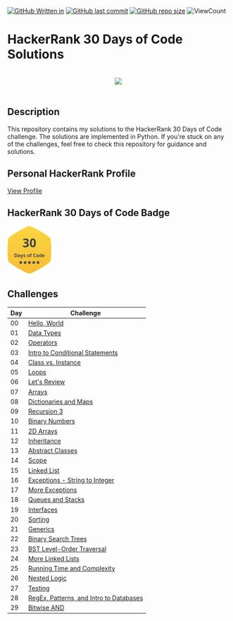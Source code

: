[![GitHub Written in](https://img.shields.io/badge/Written%20in-Python%7CJava%7CJavaScript-blue)](https://shields.io/)
[![GitHub last commit](https://img.shields.io/github/last-commit/Pavith19/HackerRank-30-Days-of-Code-Solutions)](https://github.com/Pavith19/HackerRank-30-Days-of-Code-Solutions/commits/main)
[![GitHub repo size](https://img.shields.io/github/repo-size/Pavith19/HackerRank-30-Days-of-Code-Solutions)](https://github.com/Pavith19/HackerRank-30-Days-of-Code-Solutions/archive/main.zip)
![ViewCount](https://views.whatilearened.today/views/github/Pavith19/HackerRank-30-Days-of-Code-Solutions.svg?cache=remove)

# HackerRank 30 Days of Code Solutions

<p align="center">  
	<br>
	<a href="https://www.hackerrank.com/Pavith19">
        <img height=100 src="https://hrcdn.net/community-frontend/assets/brand/logo-new-white-green-a5cb16e0ae.svg"> 
    </a>
    <br>
    <br>
</p>

## Description

This repository contains my solutions to the HackerRank 30 Days of Code challenge. The solutions are implemented in Python. If you're stuck on any of the challenges, feel free to check this repository for guidance and solutions.

## Personal HackerRank Profile

[View Profile](https://www.hackerrank.com/Pavith19)

## HackerRank 30 Days of Code Badge

<a href="https://www.hackerrank.com/Pavith19">
<img alt="30 Days of Code" src="Badge/30_days_of_code_5_star.png" width = 100 ></a>

## Challenges

| Day | Challenge |
| --- | --------- |
| 00  | [Hello, World](https://github.com/Pavith19/HackerRank-30-Days-of-Code-Solutions/tree/main/Day%2000_%20Hello%2C%20World) |
| 01  | [Data Types](https://github.com/Pavith19/HackerRank-30-Days-of-Code-Solutions/tree/main/Day%2001_%20Data%20Types) |
| 02  | [Operators](https://github.com/Pavith19/HackerRank-30-Days-of-Code-Solutions/tree/main/Day%2002_%20Operators) |
| 03  | [Intro to Conditional Statements](https://github.com/Pavith19/HackerRank-30-Days-of-Code-Solutions/tree/main/Day%2003_%20Intro%20to%20Conditional%20Statements) |
| 04  | [Class vs. Instance](https://github.com/Pavith19/HackerRank-30-Days-of-Code-Solutions/tree/main/Day%2004_%20Class%20vs.%20Instance) |
| 05  | [Loops](https://github.com/Pavith19/HackerRank-30-Days-of-Code-Solutions/tree/main/Day%2005_%20Loops) |
| 06  | [Let's Review](https://github.com/Pavith19/HackerRank-30-Days-of-Code-Solutions/tree/main/Day%2006_%20Let's%20Review) |
| 07  | [Arrays](https://github.com/Pavith19/HackerRank-30-Days-of-Code-Solutions/tree/main/Day%2007_%20Arrays) |
| 08  | [Dictionaries and Maps](https://github.com/Pavith19/HackerRank-30-Days-of-Code-Solutions/tree/main/Day%2008_%20Dictionaries%20and%20Maps) |
| 09  | [Recursion 3](https://github.com/Pavith19/HackerRank-30-Days-of-Code-Solutions/tree/main/Day%2009_%20Recursion%203) |
| 10  | [Binary Numbers](https://github.com/Pavith19/HackerRank-30-Days-of-Code-Solutions/tree/main/Day%2010_%20Binary%20Numbers) |
| 11  | [2D Arrays](https://github.com/Pavith19/HackerRank-30-Days-of-Code-Solutions/tree/main/Day%2011_%202D%20Arrays) |
| 12  | [Inheritance](https://github.com/Pavith19/HackerRank-30-Days-of-Code-Solutions/tree/main/Day%2012_%20Inheritance) |
| 13  | [Abstract Classes](https://github.com/Pavith19/HackerRank-30-Days-of-Code-Solutions/tree/main/Day%2013_%20Abstract%20Classes) |
| 14  | [Scope](https://github.com/Pavith19/HackerRank-30-Days-of-Code-Solutions/tree/main/Day%2014_%20Scope) |
| 15  | [Linked List](https://github.com/Pavith19/HackerRank-30-Days-of-Code-Solutions/tree/main/Day%2015_%20Linked%20List) |
| 16  | [Exceptions - String to Integer](https://github.com/Pavith19/HackerRank-30-Days-of-Code-Solutions/tree/main/Day%2016_%20Exceptions%20-%20String%20to%20Integer) |
| 17  | [More Exceptions](https://github.com/Pavith19/HackerRank-30-Days-of-Code-Solutions/tree/main/Day%2017_%20More%20Exceptions) |
| 18  | [Queues and Stacks](https://github.com/Pavith19/HackerRank-30-Days-of-Code-Solutions/tree/main/Day%2018_%20Queues%20and%20Stacks) |
| 19  | [Interfaces](https://github.com/Pavith19/HackerRank-30-Days-of-Code-Solutions/tree/main/Day%2019_%20Interfaces) |
| 20  | [Sorting](https://github.com/Pavith19/HackerRank-30-Days-of-Code-Solutions/tree/main/Day%2020_%20Sorting) |
| 21  | [Generics](https://github.com/Pavith19/HackerRank-30-Days-of-Code-Solutions/tree/main/Day%2021_%20Generics) |
| 22  | [Binary Search Trees](https://github.com/Pavith19/HackerRank-30-Days-of-Code-Solutions/tree/main/Day%2022_%20Binary%20Search%20Trees) |
| 23  | [BST Level-Order Traversal](https://github.com/Pavith19/HackerRank-30-Days-of-Code-Solutions/tree/main/Day%2023_%20BST%20Level-Order%20Traversal) |
| 24  | [More Linked Lists](https://github.com/Pavith19/HackerRank-30-Days-of-Code-Solutions/tree/main/Day%2024_%20More%20Linked%20Lists) |
| 25  | [Running Time and Complexity](https://github.com/Pavith19/HackerRank-30-Days-of-Code-Solutions/tree/main/Day%2025_%20Running%20Time%20and%20Complexity) |
| 26  | [Nested Logic](https://github.com/Pavith19/HackerRank-30-Days-of-Code-Solutions/tree/main/Day%2026_%20Nested%20Logic) |
| 27  | [Testing](https://github.com/Pavith19/HackerRank-30-Days-of-Code-Solutions/tree/main/Day%2027_%20Testing) |
| 28  | [RegEx, Patterns, and Intro to Databases](https://github.com/Pavith19/HackerRank-30-Days-of-Code-Solutions/tree/main/Day%2028_%20RegEx%2C%20Patterns%2C%20and%20Intro%20to%20Databases) |
| 29  | [Bitwise AND](https://github.com/Pavith19/HackerRank-30-Days-of-Code-Solutions/tree/main/Day%2029_%20Bitwise%20AND) |
